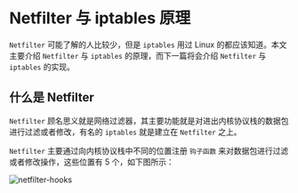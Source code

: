 # Netfilter 与 iptables 原理

`Netfilter` 可能了解的人比较少，但是 `iptables` 用过 Linux 的都应该知道。本文主要介绍 `Netfilter` 与 `iptables` 的原理，而下一篇将会介绍 `Netfilter` 与 `iptables` 的实现。

## 什么是 Netfilter

`Netfilter` 顾名思义就是网络过滤器，其主要功能就是对进出内核协议栈的数据包进行过滤或者修改，有名的 `iptables` 就是建立在 `Netfilter` 之上。

`Netfilter` 主要通过向内核协议栈中不同的位置注册 `钩子函数` 来对数据包进行过滤或者修改操作，这些位置有 5 个，如下图所示：

![netfilter-hooks](https://raw.githubusercontent.com/liexusong/understanding-the-linux-networking/master/images/netfilter-hooks.png)





